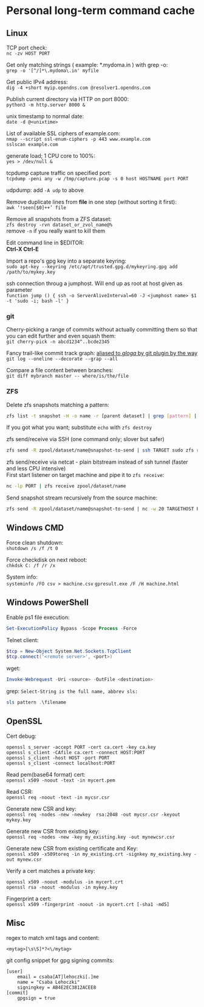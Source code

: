 # Personal long-term command cache

## Linux
TCP port check:<br>
`nc -zv HOST PORT`

Get only matching strings ( example: *.mydoma.in ) with grep -o:<br>
`grep -o '[^/]*\.mydoma\.in' myfile`

Get public IPv4 address:<br>
`dig -4 +short myip.opendns.com @resolver1.opendns.com`

Publish current directory via HTTP on port 8000:<br>
`python3 -m http.server 8000 &`

unix timestamp to normal date:<br>
`date -d @<unixtime>`

List of available SSL ciphers of example.com:<br>
`nmap --script ssl-enum-ciphers -p 443 www.example.com`<br>
`sslscan example.com`

generate load; 1 CPU core to 100%:<br>
`yes > /dev/null &`

tcpdump capture traffic on specified port:<br>
`tcpdump -peni any -w /tmp/capture.pcap -s 0 host HOSTNAME port PORT`

udpdump: add `-A udp` to above

Remove duplicate lines from **file** in one step (without sorting it first):<br>
`awk ‘!seen[$0]++’ file`

Remove all snapshots from a ZFS dataset:<br>
`zfs destroy -rvn dataset_or_zvol_name@%`\
remove `-n` if you really want to kill them

Edit command line in $EDITOR:<br>
**Ctrl-X Ctrl-E**

Import a repo's gpg key into a separate keyring:<br>
`sudo apt-key --keyring /etc/apt/trusted.gpg.d/mykeyring.gpg add /path/to/mykey.key`

ssh connection throug a jumphost. Will end up as root at host given as parameter\
`function jump () { ssh -o ServerAliveInterval=60 -J <jumphost name> $1 -t 'sudo -i; bash -l' }`

### git

Cherry-picking a range of commits without actually committing them so that you can edit further and even squash them:\
`git cherry-pick -n abcd1234^..bcde2345`

Fancy trail-like commit track graph: [aliased to *gloga* by git plugin by the way](https://github.com/ohmyzsh/ohmyzsh/blob/master/plugins/git/git.plugin.zsh#L225)\
`git log --oneline --decorate --grap --all`

Compare a file content between branches:\
`git diff mybranch master -- where/is/the/file`


### ZFS

Delete zfs snapshots matching a pattern:
```sh
zfs list -t snapshot -H -o name -r [parent dataset] | grep [pattern] | xargs -n1 echo
```
If you got what you want; substitute `echo` with `zfs destroy`


zfs send/receive via SSH (one command only; slover but safer)
```sh
zfs send -R zpool/dataset/name@snapshot-to-send | ssh TARGET sudo zfs receive -Fu zpool/dataset/name
```

zfs send/receive via netcat - plain bitstream instead of ssh tunnel (faster and less CPU intensive)\
First start listener on target machine and pipe it to `zfs receive`:
```sh
nc -lp PORT | zfs receive zpool/dataset/name
```
Send snapshot stream recursively from the source machine:
```sh
zfs send -R zpool/dataset/name@snapshot-to-send | nc -w 20 TARGETHOST PORT
```


## Windows CMD
Force clean shutdown:<br>
`shutdown /s /f /t 0`

Force checkdisk on next reboot:<br>
`chkdsk C: /f /r /x`

System info:<br>
`systeminfo /FO csv > machine.csv`
`gpresult.exe /F /H machine.html`

## Windows PowerShell
Enable ps1 file execution:<br>
```powershell
Set-ExecutionPolicy Bypass -Scope Process -Force
```

Telnet client:
```powershell
$tcp = New-Object System.Net.Sockets.TcpClient
$tcp.connect('<remote server>', <port>)
```

wget:
```powershell
Invoke-Webrequest -Uri <source> -OutFile <destination>
```

grep: `Select-String is the full name, abbrev sls:`
```powershell
sls pattern .\filename
```


## OpenSSL
Cert debug:<br>
```
openssl s_server -accept PORT -cert ca.cert -key ca.key
openssl s_client -CAfile ca.cert -connect HOST:PORT
openssl s_client -host HOST -port PORT
openssl s_client -connect localhost:PORT
```

Read pem(base64 format) cert:<br>
`openssl x509 -noout -text -in mycert.pem`

Read CSR:<br>
`openssl req -noout -text -in mycsr.csr`

Generate new CSR and key:<br>
`openssl req -nodes -new -newkey  rsa:2048 -out mycsr.csr -keyout mykey.key`

Generate new CSR from existing key:<br>
`openssl req -nodes -new -key my_existing.key -out mynewcsr.csr`

Generate new CSR from existing certificate and Key:<br>
`openssl x509 -x509toreq -in my_existing.crt -signkey my_existing.key -out mynew.csr`

Verify a cert matches a private key:
```
openssl x509 -noout -modulus -in mycert.crt
openssl rsa -noout -modulus -in mykey.key
```
Fingerprint a cert:<br>
`openssl x509 -fingerprint -noout -in mycert.crt [-sha1 -md5]`

## Misc
regex to match xml tags and content:<br>
```
<mytag>[\s\S]*?<\/mytag>
```

git config snippet for gpg signing commits:<br>
```
[user]
	email = csaba[AT]lehoczki[.]me
	name = "Csaba Lehoczki"
	signingkey = AB4E2EC3812ACEE8
[commit]
	gpgsign = true
```
